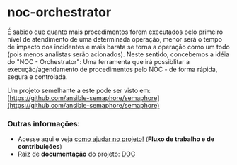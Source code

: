 # noc-orchestrator
É sabido que quanto mais procedimentos forem executados pelo primeiro nível de atendimento de uma determinada operação, menor será o tempo de impacto dos incidentes e mais barata se torna a operação como um todo (pois menos analistas serão acionados). Neste sentido, concebemos a idéia do "NOC - Orchestrator": Uma ferramenta que irá possiblitar  a execução/agendamento de procedimentos pelo NOC - de forma rápida, segura e controlada.

Um projeto semelhante a este pode ser visto em: [https://github.com/ansible-semaphore/semaphore](https://github.com/ansible-semaphore/semaphore)


### Outras informações:
* Acesse aqui e veja [como ajudar no projeto!](https://github.com/INAP-LABS/noc-orchestrator/wiki/Fluxo-de-trabalho-e-de-melhorias...) (**Fluxo de trabalho e de contribuições**)
* Raiz de **documentação** do projeto: [DOC](https://github.com/INAP-LABS/noc-orchestrator/tree/master/doc)
